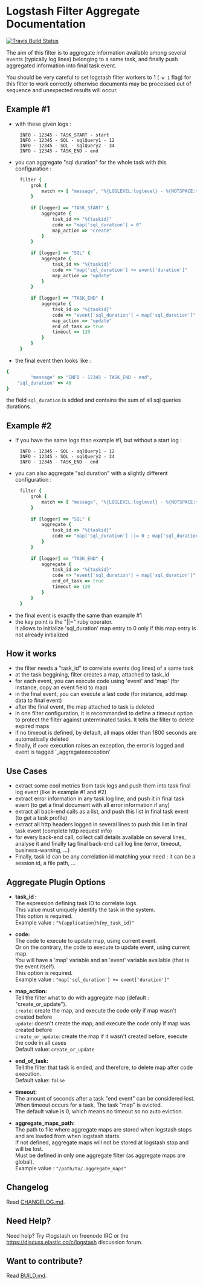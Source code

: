 # Logstash Filter Aggregate Documentation

[![Travis Build Status](https://travis-ci.org/logstash-plugins/logstash-filter-aggregate.svg)](https://travis-ci.org/logstash-plugins/logstash-filter-aggregate)

The aim of this filter is to aggregate information available among several events (typically log lines) belonging to a same task, and finally push aggregated information into final task event.

You should be very careful to set logstash filter workers to 1 (`-w 1` flag) for this filter to work 
correctly otherwise documents
may be processed out of sequence and unexpected results will occur.
 
## Example #1

* with these given logs : 
```
     INFO - 12345 - TASK_START - start
     INFO - 12345 - SQL - sqlQuery1 - 12
     INFO - 12345 - SQL - sqlQuery2 - 34
     INFO - 12345 - TASK_END - end
```

* you can aggregate "sql duration" for the whole task with this configuration : 
``` ruby
     filter {
         grok {
             match => [ "message", "%{LOGLEVEL:loglevel} - %{NOTSPACE:taskid} - %{NOTSPACE:logger} - %{WORD:label}( - %{INT:duration:int})?" ]
         }
     
         if [logger] == "TASK_START" {
             aggregate {
                 task_id => "%{taskid}"
                 code => "map['sql_duration'] = 0"
                 map_action => "create"
             }
         }
     
         if [logger] == "SQL" {
             aggregate {
                 task_id => "%{taskid}"
                 code => "map['sql_duration'] += event['duration']"
                 map_action => "update"
             }
         }
     
         if [logger] == "TASK_END" {
             aggregate {
                 task_id => "%{taskid}"
                 code => "event['sql_duration'] = map['sql_duration']"
                 map_action => "update"
                 end_of_task => true
                 timeout => 120
             }
         }
     }
```

* the final event then looks like :
``` ruby
{
         "message" => "INFO - 12345 - TASK_END - end",
    "sql_duration" => 46
}
```

the field `sql_duration` is added and contains the sum of all sql queries durations.

## Example #2

* If you have the same logs than example #1, but without a start log : 
```
     INFO - 12345 - SQL - sqlQuery1 - 12
     INFO - 12345 - SQL - sqlQuery2 - 34
     INFO - 12345 - TASK_END - end
```

* you can also aggregate "sql duration" with a slightly different configuration : 
``` ruby
     filter {
         grok {
             match => [ "message", "%{LOGLEVEL:loglevel} - %{NOTSPACE:taskid} - %{NOTSPACE:logger} - %{WORD:label}( - %{INT:duration:int})?" ]
         }
     
         if [logger] == "SQL" {
             aggregate {
                 task_id => "%{taskid}"
                 code => "map['sql_duration'] ||= 0 ; map['sql_duration'] += event['duration']"
             }
         }
     
         if [logger] == "TASK_END" {
             aggregate {
                 task_id => "%{taskid}"
                 code => "event['sql_duration'] = map['sql_duration']"
                 end_of_task => true
                 timeout => 120
             }
         }
     }
```

* the final event is exactly the same than example #1
* the key point is the "||=" ruby operator.  
it allows to initialize 'sql_duration' map entry to 0 only if this map entry is not already initialized


## How it works
- the filter needs a "task_id" to correlate events (log lines) of a same task
- at the task beggining, filter creates a map, attached to task_id
- for each event, you can execute code using 'event' and 'map' (for instance, copy an event field to map)
- in the final event, you can execute a last code (for instance, add map data to final event)
- after the final event, the map attached to task is deleted
- in one filter configuration, it is recommanded to define a timeout option to protect the filter against unterminated tasks. It tells the filter to delete expired maps
- if no timeout is defined, by default, all maps older than 1800 seconds are automatically deleted
- finally, if `code` execution raises an exception, the error is logged and event is tagged '_aggregateexception'

## Use Cases
- extract some cool metrics from task logs and push them into task final log event (like in example #1 and #2)
- extract error information in any task log line, and push it in final task event (to get a final document with all error information if any)
- extract all back-end calls as a list, and push this list in final task event (to get a task profile)
- extract all http headers logged in several lines to push this list in final task event (complete http request info)
- for every back-end call, collect call details available on several lines, analyse it and finally tag final back-end call log line (error, timeout, business-warning, ...)
- Finally, task id can be any correlation id matching your need : it can be a session id, a file path, ...

## Aggregate Plugin Options
- **task_id :**  
The expression defining task ID to correlate logs.  
This value must uniquely identify the task in the system.  
This option is required.  
Example value : `"%{application}%{my_task_id}"`  

- **code:**  
The code to execute to update map, using current event.  
Or on the contrary, the code to execute to update event, using current map.  
You will have a 'map' variable and an 'event' variable available (that is the event itself).  
This option is required.  
Example value : `"map['sql_duration'] += event['duration']"`  

- **map_action:**  
Tell the filter what to do with aggregate map (default :  "create_or_update").  
`create`: create the map, and execute the code only if map wasn't created before  
`update`: doesn't create the map, and execute the code only if map was created before  
`create_or_update`: create the map if it wasn't created before, execute the code in all cases  
Default value: `create_or_update`  

- **end_of_task:**  
Tell the filter that task is ended, and therefore, to delete map after code execution.  
Default value: `false`  

- **timeout:**  
The amount of seconds after a task "end event" can be considered lost.  
When timeout occurs for a task, The task "map" is evicted.  
The default value is 0, which means no timeout so no auto eviction.  

- **aggregate_maps_path:**  
The path to file where aggregate maps are stored when logstash stops and are loaded from when logstash starts.  
If not defined, aggregate maps will not be stored at logstash stop and will be lost.   
Must be defined in only one aggregate filter (as aggregate maps are global).  
Example value : `"/path/to/.aggregate_maps"`


## Changelog

Read [CHANGELOG.md](CHANGELOG.md).


## Need Help?

Need help? Try #logstash on freenode IRC or the https://discuss.elastic.co/c/logstash discussion forum.


## Want to contribute?

Read [BUILD.md](BUILD.md).
